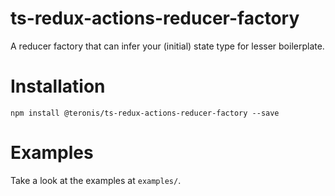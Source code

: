 # ts-redux-actions-reducer-factory
A reducer factory that can infer your (initial) state type for lesser boilerplate.

# Installation
```
npm install @teronis/ts-redux-actions-reducer-factory --save
```

# Examples
Take a look at the examples at `examples/`.